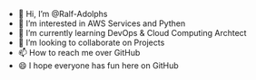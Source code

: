 - 👋 Hi, I’m @Ralf-Adolphs
- 👀 I’m interested in AWS Services and Pythen
- 🌱 I’m currently learning DevOps & Cloud Computing Archtect
- 💞️ I’m looking to collaborate on Projects
- 📫 How to reach me over GitHub
- 😄 I hope everyone has fun here on GitHub

<!---
Ralf-Adolphs/Ralf-Adolphs is a ✨ special ✨ repository because its `README.md` (this file) appears on your GitHub profile.
You can click the Preview link to take a look at your changes.
--->
